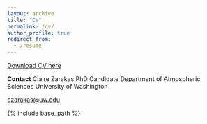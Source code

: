 ```yaml
---
layout: archive
title: "CV"
permalink: /cv/
author_profile: true
redirect_from:
  - /resume
---
```

[Download CV here](http://academicpages.github.io/files/paper1.pdf)

<b>Contact</b>
Claire Zarakas
PhD Candidate
Department of Atmospheric Sciences
University of Washington

czarakas@uw.edu

{% include base_path %}

<!--- Publications
======
  <ul>{% for post in site.publications %}
    {% include archive-single-cv.html %}
  {% endfor %}</ul>
  
Talks
======
  <ul>{% for post in site.talks %}
    {% include archive-single-talk-cv.html %}
  {% endfor %}</ul>
  
Teaching
======
  <ul>{% for post in site.teaching %}
    {% include archive-single-cv.html %}
  {% endfor %}</ul>
  
Service and leadership
======
-->
